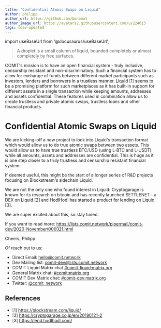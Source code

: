 ```yaml
---
title: "Confidential Atomic Swaps on Liquid"
author: philipp
author_url: https://github.com/bonomat
author_image_url: https://avatars2.githubusercontent.com/u/224613
tags: [dev-update]
---
```


import useBaseUrl from '@docusaurus/useBaseUrl';

> A droplet is a small column of liquid, bounded completely or almost completely by free surfaces. 

COMIT's mission is to have an open financial system - truly inclusive, censorship resistant and non-discriminatory. Such a financial system has to allow for exchange of funds between different market participants such as investors, lenders and borrowers in a trustless manner. Liquid [1] seems to be a promising platform for such marketplaces as it has built-in support for different assets in a single transaction while keeping amounts, addresses and assets confidential. These features used in combination allow us to create trustless and private atomic swaps, trustless loans and other financial products.

# Confidential Atomic Swaps on Liquid

We are kicking-off a new project to look into Liquid's transaction format which would allow us to do true atomic swaps between two assets. This would allow us to have true trustless BTC/USD (using L-BTC and L-USDT) while all amounts, assets and addresses are confidential. This is huge as it is one step closer to a truly trustless and censorship resistant financial system. 

If deemed useful, this might be the start of a longer series of R&D projects focusing on Blockstream's sidechain Liquid. 

<!--truncate-->

We are not the only one who found interest in Liquid: Cryptogarage is known for its research on bitcoin and has recently launched SETTLENET - a DEX on Liquid [2] and HodlHodl has started a product for lending on Liquid [3]. 

We are super excited about this, so stay tuned. 

If you want to read more: https://lists.comit.network/pipermail/comit-dev/2020-November/000021.html

Cheers,
Philipp

Of reach out to us: 
- Direct Email: [hello@comit.network](mailto:hello@comit.network)
- Dev Mailing list: [comit-dev@lists.comit.network](https://lists.comit.network/mailman/listinfo/comit-dev)
- COMIT Liquid Matrix chat [#comit-liquid:matrix.org](https://matrix.to/#/!VXJqVoUrHanVlQFVEU:matrix.org?via=matrix.org)
- General Matrix chat: [#comit:matrix.org](https://matrix.to/#/!HYBOPcopXgKbEnEELc:matrix.org?via=matrix.org&via=privacytools.io)
- COMIT Dev Matrix chat: [#comit-dev:matrix.org](https://matrix.to/#/!eDtJfYgJutkmKTvbOH:matrix.org?via=matrix.org)
- Twitter: [@comit_network](https://twitter.com/comit_network)

## References

- [1] https://blockstream.com/liquid/
- [2] https://cryptogarage.co.jp/en/20190121-2
- [3] https://lend.hodlhodl.com/
